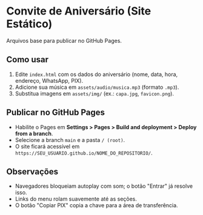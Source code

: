 # Convite de Aniversário (Site Estático)

Arquivos base para publicar no GitHub Pages.

## Como usar
1. Edite `index.html` com os dados do aniversário (nome, data, hora, endereço, WhatsApp, PIX).
2. Adicione sua música em `assets/audio/musica.mp3` (formato `.mp3`).
3. Substitua imagens em `assets/img/` (ex.: `capa.jpg`, `favicon.png`).

## Publicar no GitHub Pages
- Habilite o Pages em **Settings > Pages > Build and deployment > Deploy from a branch**.
- Selecione a branch `main` e a pasta `/ (root)`.
- O site ficará acessível em `https://SEU_USUARIO.github.io/NOME_DO_REPOSITORIO/`.

## Observações
- Navegadores bloqueiam autoplay com som; o botão "Entrar" já resolve isso.
- Links do menu rolam suavemente até as seções.
- O botão "Copiar PIX" copia a chave para a área de transferência.
